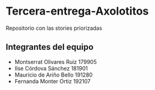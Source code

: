 # Tercera-entrega-Axolotitos
Repositorio con las stories priorizadas
## Integrantes del equipo
- Montserrat Olivares Ruiz 179905
- Ilse Córdova Sánchez 181901
- Mauricio de Ariño Bello 191280
- Fernanda Monter Ortiz 192107
